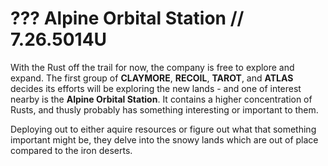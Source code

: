 # ??? Alpine Orbital Station // 7.26.5014U

With the Rust off the trail for now, the company is free to explore and expand. The first group of **CLAYMORE**, **RECOIL**, **TAROT**, and **ATLAS** decides its efforts will be exploring the new lands - and one of interest nearby is the **Alpine Orbital Station**. It contains a higher concentration of Rusts, and thusly probably has something interesting or important to them.

Deploying out to either aquire resources or figure out what that something important might be, they delve into the snowy lands which are out of place compared to the iron deserts.